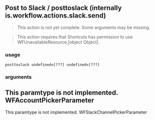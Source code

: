 
## Post to Slack / posttoslack (internally is.workflow.actions.slack.send)

> This action is not yet complete. Some arguments may be missing.


> This action requires that Shortcuts has permission to use WFUnavailableResource,[object Object].

### usage
`posttoslack undefined=[???] undefined=[???]`

### arguments
This paramtype is not implemented. WFAccountPickerParameter
---
This paramtype is not implemented. WFSlackChannelPickerParameter
